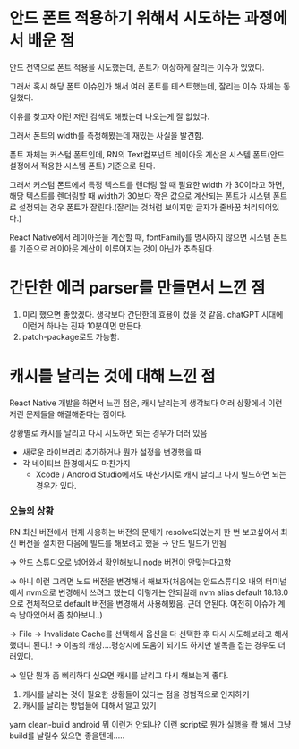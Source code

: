 # 안드 폰트 적용하기 위해서 시도하는 과정에서 배운 점

안드 전역으로 폰트 적용을 시도했는데, 폰트가 이상하게 잘리는 이슈가 있었다.

그래서 혹시 해당 폰트 이슈인가 해서 여러 폰트를 테스트했는데, 잘리는 이슈 자체는 동일했다.

이유를 찾고자 이런 저런 검색도 해봤는데 나오는게 잘 없었다.

그래서 폰트의 width를 측정해봤는데 재밌는 사실을 발견함.

폰트 자체는 커스텀 폰트인데, RN의 Text컴포넌트 레이아웃 계산은 시스템 폰트(안드 설정에서 적용한 시스템 폰트) 기준으로 된다.

그래서 커스텀 폰트에서 특정 텍스트를 렌더링 할 때 필요한 width 가 30이라고 하면, 해당 텍스트를 렌더링할 때 width가 30보다 작은 값으로 계산되는 폰트가 시스템 폰트로 설정되는 경우 폰트가 잘린다.(잘리는 것처럼 보이지만 글자가 줄바꿈 처리되어있다.)

React Native에서 레이아웃을 계산할 때, fontFamily를 명시하지 않으면 시스템 폰트를 기준으로 레이아웃 계산이 이루어지는 것이 아닌가 추측된다.

# 간단한 에러 parser를 만들면서 느낀 점

1. 미리 했으면 좋았겠다. 생각보다 간단한데 효용이 컸을 것 같음. chatGPT 시대에 이런거 하나는 진짜 10분이면 만든다.
2. patch-package로도 가능함.

# 캐시를 날리는 것에 대해 느낀 점

React Native 개발을 하면서 느낀 점은, 캐시 날리는게 생각보다 여러 상황에서 이런 저런 문제들을 해결해준다는 점이다.

상황별로 캐시를 날리고 다시 시도하면 되는 경우가 더러 있음

- 새로운 라이브러리 추가하거나 뭔가 설정을 변경했을 때
- 각 네이티브 환경에서도 마찬가지
  - Xcode / Android Studio에서도 마찬가지로 캐시 날리고 다시 빌드하면 되는 경우가 있다.

### 오늘의 상황

RN 최신 버전에서 현재 사용하는 버전의 문제가 resolve되었는지 한 번 보고싶어서 최신 버전을 설치한 다음에 빌드를 해보려고 했음 → 안드 빌드가 안됨

→ 안드 스튜디오로 넘어와서 확인해보니 node 버전이 안맞는다고함

→ 아니 이런 그러면 노드 버전을 변경해서 해보자(처음에는 안드스튜디오 내의 터미널에서 nvm으로 변경해서 쓰려고 했는데 이렇게는 안되길래 nvm alias default 18.18.0 으로 전체적으로 default 버전을 변경해서 사용해봤음. 근데 안된다. 여전히 이슈가 계속 남아있어서 좀 찾아보니..)

→ File → Invalidate Cache를 선택해서 옵션을 다 선택한 후 다시 시도해보라고 해서 했더니 된다.!
→ 이놈의 캐싱….평상시에 도움이 되기도 하지만 발목을 잡는 경우도 더러있다.

→ 일단 뭔가 좀 삐리하다 싶으면 캐시를 날리고 다시 해보는게 좋다.

1. 캐시를 날리는 것이 필요한 상황들이 있다는 점을 경험적으로 인지하기
2. 캐시를 날리는 방법들에 대해서 알고 있기

yarn clean-build android 뭐 이런거 안되나? 이런 script로 뭔가 실행을 쫙 해서 그냥 build를 날릴수 있으면 좋을텐데…..
